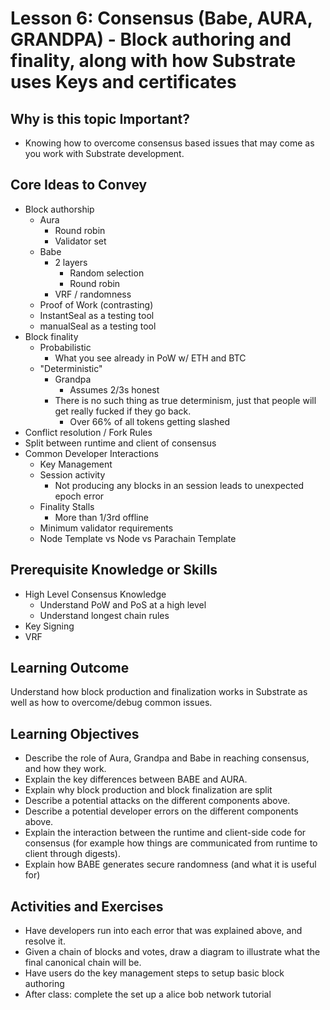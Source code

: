 # Lesson 6: Consensus (Babe, AURA, GRANDPA) - Block authoring and finality, along with how Substrate uses Keys and certificates

## Why is this topic Important?

- Knowing how to overcome consensus based issues that may come as you work with Substrate development.

## Core Ideas to Convey

- Block authorship
  - Aura
    - Round robin
    - Validator set
  - Babe
    - 2 layers
      - Random selection
      - Round robin
    - VRF / randomness
  - Proof of Work (contrasting)
  - InstantSeal as a testing tool
  - manualSeal as a testing tool
- Block finality
  - Probabilistic
    - What you see already in PoW w/ ETH and BTC
  - "Deterministic"
    - Grandpa
      - Assumes 2/3s honest
    - There is no such thing as true determinism, just that people will get really fucked if they go back.
      - Over 66% of all tokens getting slashed
- Conflict resolution / Fork Rules
- Split between runtime and client of consensus
- Common Developer Interactions
  - Key Management
  - Session activity
    - Not producing any blocks in an session leads to unexpected epoch error
  - Finality Stalls
    - More than 1/3rd offline
  - Minimum validator requirements
  - Node Template vs Node vs Parachain Template

## Prerequisite Knowledge or Skills

- High Level Consensus Knowledge
  - Understand PoW and PoS at a high level
  - Understand longest chain rules
- Key Signing
- VRF

## Learning Outcome

Understand how block production and finalization works in Substrate as well as how to overcome/debug common issues.

## Learning Objectives

- Describe the role of Aura, Grandpa and Babe in reaching consensus, and how they work.
- Explain the key differences between BABE and AURA.
- Explain why block production and block finalization are split
- Describe a potential attacks on the different components above.
- Describe a potential developer errors on the different components above.
- Explain the interaction between the runtime and client-side code for consensus (for example how things are communicated from runtime to client through digests).
- Explain how BABE generates secure randomness (and what it is useful for)

## Activities and Exercises

- Have developers run into each error that was explained above, and resolve it.
- Given a chain of blocks and votes, draw a diagram to illustrate what the final canonical chain will be.
- Have users do the key management steps to setup basic block authoring
- After class: complete the set up a alice bob network tutorial
